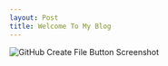```yaml
---
layout: Post
title: Welcome To My Blog
---
```

![GitHub Create File Button Screenshot]({{site.baseurl}}/images/Snapchat-1500139137_resized.jpg "GitHub Create File Button Screenshot")
       

